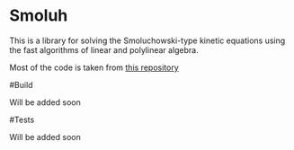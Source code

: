 # Smoluh
This is a library for solving the Smoluchowski-type kinetic equations using the fast algorithms of linear and polylinear algebra.

Most of the code is taken from [this repository](https://bitbucket.org/matseralex/tt_smoluh/src)

#Build

Will be added soon

#Tests

Will be added soon
